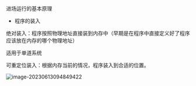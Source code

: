 进场运行的基本原理

- 程序的装入

绝对装入：程序按照物理地址直接装到内存中（早期是在程序中直接定义好了程序应该放在内存的哪个物理地址）

适用于单道系统

可重定位装入：根据内存当前的情况，程序装入到合适的位置。







![image-20230613094849422](https://2290653824-github-io.oss-cn-hangzhou.aliyuncs.com/image-20230613094849422.png)

